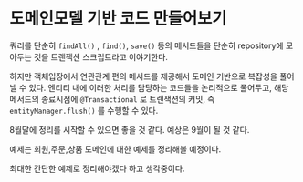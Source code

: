 # 도메인모델 기반 코드 만들어보기

쿼리를 단순히 `findAll()` , `find()`, `save()` 등의 메서드들을 단순히 repository에 모아두는 것을 트랜잭션 스크립트라고 이야기한다. <br>

하지만 객체입장에서 연관관계 편의 메서드를 제공해서 도메인 기반으로 복잡성을 풀어낼 수 있다. 엔티티 내에 이러한 처리를 담당하는 코드들을 논리적으로 풀어두고, 해당 메서드의 종료시점에 `@Transactional` 로 트랜잭션의 커밋, 즉 `entityManager.flush()` 를 수행할 수 있다. <br>

8월달에 정리를 시작할 수 있으면 좋을 것 같다. 예상은 9월이 될 것 같다. <br>

예제는 회원,주문,상품 도메인에 대한 예제를 정리해볼 예정이다.<br>

최대한 간단한 예제로 정리해야겠다 하고 생각중이다.<br>

<br>







